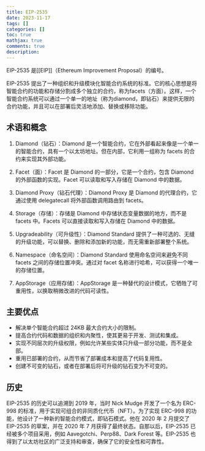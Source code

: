 ```yaml
---
title: EIP-2535
date: 2023-11-17
tags: []
categories: []
toc: true
mathjax: true
comments: true
description: 
---
```


EIP-2535 是[[EIP]]（Ethereum Improvement Proposal）的编号。

EIP-2535 提出了一种组织和升级模块化智能合约系统的标准。它的核心思想是将智能合约的功能和存储分割成多个独立的合约，称为facets（方面）。这样，一个智能合约系统可以通过一个单一的地址（称为diamond，即钻石）来提供无限的合约功能，并且可以在部署后灵活地添加、替换或移除功能。

## 术语和概念

1. Diamond（钻石）：Diamond 是一个智能合约，它在外部看起来像是一个单一的智能合约，具有一个以太坊地址。但在内部，它利用一组称为 facets 的合约来实现其外部功能。

2. Facet（面）：Facet 是 Diamond 的一部分，它是一个合约，包含 Diamond 的外部函数的实现。Facet 可以读取和写入存储在 Diamond 中的数据。

3. Diamond Proxy（钻石代理）：Diamond Proxy 是 Diamond 的代理合约，它通过使用 delegatecall 将外部函数调用路由到 facets。

4. Storage（存储）：存储是 Diamond 中存储状态变量数据的地方，而不是 facets 中。Facets 可以直接读取和写入存储在 Diamond 中的数据。

5. Upgradeability（可升级性）：Diamond Standard 提供了一种可选的、无缝的升级功能，可以替换、删除和添加新的功能，而无需重新部署整个系统。

6. Namespace（命名空间）：Diamond Standard 使用命名空间来避免不同 facets 之间的存储位置冲突。通过对 facet 名称进行哈希，可以获得一个唯一的存储位置。

7. AppStorage（应用存储）：AppStorage 是一种替代的设计模式，它牺牲了可重用性，以换取稍微改进的代码可读性。

## 主要优点

- 解决单个智能合约超过 24KB 最大合约大小的限制。
- 提高合约代码和数据的组织和内聚性，使其更易于开发、测试和集成。
- 实现不同层次的升级权限，例如允许某些实体只升级一部分功能，而不是全部。
- 重用已部署的合约，从而节省了部署成本和提高了代码复用性。
- 创建不可变的钻石，或者在部署后将可升级的钻石变为不可变的。

## 历史

EIP-2535 的历史可以追溯到 2019 年，当时 Nick Mudge 开发了一个名为 ERC-998 的标准，用于实现可组合的非同质化代币（NFT）。为了实现 ERC-998 的功能，他设计了一种新的智能合约模式，即钻石模式。他在 2020 年 2 月提交了 EIP-2535 的草案，并在 2020 年 7 月获得了最终状态。自那以后，EIP-2535 已经被多个项目采用，例如 Aavegotchi、Perp88、Dark Forest 等。EIP-2535 也得到了以太坊社区的广泛支持和审查，确保了它的安全性和可靠性。
